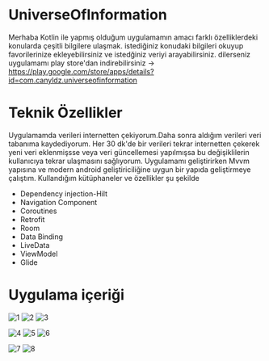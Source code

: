 # UniverseOfInformation

Merhaba Kotlin ile yapmış olduğum uygulamamın amacı farklı özelliklerdeki konularda çeşitli bilgilere ulaşmak. istediğiniz konudaki bilgileri okuyup favorilerinize ekleyebilirsiniz ve istedğiniz veriyi arayabilirsiniz.
dilerseniz uygulamamı play store'dan indirebilirsiniz -> https://play.google.com/store/apps/details?id=com.canyldz.universeofinformation

# Teknik Özellikler
Uygulamamda verileri internetten çekiyorum.Daha sonra aldığım verileri veri tabanıma kaydediyorum. Her 30 dk'de bir verileri tekrar internetten çekerek yeni veri eklenmişsse veya veri güncellemesi yapılmışsa bu değişiklilerin kullanıcıya tekrar ulaşmasını sağlıyorum.
Uygulamamı geliştirirken Mvvm yapısına ve modern android geliştiriciliğine uygun bir yapıda geliştirmeye çalıştım. Kullandığım kütüphaneler ve özellikler şu şekilde

- Dependency injection-Hilt
- Navigation Component
- Coroutines
- Retrofit
- Room
- Data Binding
- LiveData
- ViewModel
- Glide

# Uygulama içeriği
![1](https://github.com/Cann2000/UniverseOfInformation/assets/94134588/827084b0-4673-4b7c-b9f0-3ee0226943b9)
![2](https://github.com/Cann2000/UniverseOfInformation/assets/94134588/c07aa35f-2e30-40f0-90c0-881b7b981985)
![3](https://github.com/Cann2000/UniverseOfInformation/assets/94134588/e8e04f2f-c847-4012-bde5-fa894393a9cd)

![4](https://github.com/Cann2000/UniverseOfInformation/assets/94134588/c056a0cc-9dce-4dd6-bb3c-2a2ebe79e47b)
![5](https://github.com/Cann2000/UniverseOfInformation/assets/94134588/eeb217d7-ec64-47b8-bc11-72b634f7ed93)
![6](https://github.com/Cann2000/UniverseOfInformation/assets/94134588/34c604d2-0943-4966-8d57-50f5d51d52b1)

![7](https://github.com/Cann2000/UniverseOfInformation/assets/94134588/0fa26e74-6a75-4c51-870f-c8d6596d60c0)
![8](https://github.com/Cann2000/UniverseOfInformation/assets/94134588/6caf7b3c-9bd8-4727-96d8-f89da49f1eb4)
